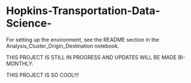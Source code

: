 # Hopkins-Transportation-Data-Science-

For setting up the environment, see the README section in the Analysis_Cluster_Origin_Destination notebook.

THIS PROJECT IS STILL IN PROGRESS AND UPDATES WILL BE MADE BI-MONTHLY.

THIS PROJECT IS SO COOL!!!
